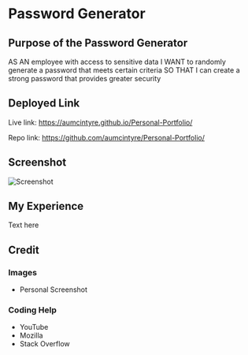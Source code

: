 # Password Generator

## Purpose of the Password Generator

AS AN employee with access to sensitive data
I WANT to randomly generate a password that meets certain criteria
SO THAT I can create a strong password that provides greater security

## Deployed Link

Live link:  https://aumcintyre.github.io/Personal-Portfolio/

Repo link: https://github.com/aumcintyre/Personal-Portfolio/


## Screenshot

![Screenshot](./Assets/images/portfolio-screenshot.png)

## My Experience

Text here

## Credit

### Images
<ul>
<li>Personal Screenshot</li>
</ul>

### Coding Help
<ul>
<li>YouTube</li>
<li>Mozilla</li>
<li>Stack Overflow</li>
</ul>
